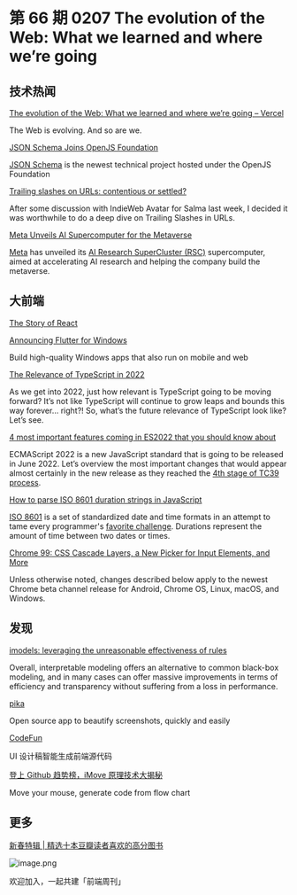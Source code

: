 # 第 66 期 0207 The evolution of the Web: What we learned and where we’re going
## 技术热闻
[The evolution of the Web: What we learned and where we’re going – Vercel](https://vercel.com/blog/how-the-web-evolves)

The Web is evolving. And so are we.

[JSON Schema Joins OpenJS Foundation](https://openjsf.org/blog/2022/01/31/json-schema-joins-openjs-foundation/)

[JSON Schema](https://json-schema.org/) is the newest technical project hosted under the OpenJS Foundation

[Trailing slashes on URLs: contentious or settled?](https://www.zachleat.com/web/trailing-slash/)

After some discussion with IndieWeb Avatar for Salma last week, I decided it was worthwhile to do a deep dive on Trailing Slashes in URLs.

[Meta Unveils AI Supercomputer for the Metaverse](https://www.infoq.com/news/2022/02/meta-metaverse-ai-supercomputer/)

[Meta](https://about.facebook.com/meta) has unveiled its [AI Research SuperCluster (RSC)](https://ai.facebook.com/blog/ai-rsc) supercomputer, aimed at accelerating AI research and helping the company build the metaverse.

## 大前端
[The Story of React](https://www.youtube.com/watch?v=Wm_xI7KntDs)


[Announcing Flutter for Windows](https://medium.com/flutter/announcing-flutter-for-windows-6979d0d01fed)

Build high-quality Windows apps that also run on mobile and web

[The Relevance of TypeScript in 2022](https://css-tricks.com/the-relevance-of-typescript-in-2022/)

As we get into 2022, just how relevant is TypeScript going to be moving forward? It’s not like TypeScript will continue to grow leaps and bounds this way forever… right?! So, what’s the future relevance of TypeScript look like? Let’s see.

[4 most important features coming in ES2022 that you should know about](https://medium.com/@bsalwiczek/4-most-important-features-coming-in-es2022-that-you-should-know-about-f7e18c1bff9b)

ECMAScript 2022 is a new JavaScript standard that is going to be released in June 2022. Let’s overview the most important changes that would appear almost certainly in the new release as they reached the [4th stage of TC39 process](https://tc39.es/process-document/).

[How to parse ISO 8601 duration strings in JavaScript](https://www.twilio.com/blog/parse-iso8601-duration-javascript)

[ISO 8601](https://en.wikipedia.org/wiki/ISO_8601) is a set of standardized date and time formats in an attempt to tame every programmer's [favorite challenge](https://www.reddit.com/r/ProgrammerHumor/comments/j7g110/how_to_use_dates_in_javascript/). Durations represent the amount of time between two dates or times.

[Chrome 99: CSS Cascade Layers, a New Picker for Input Elements, and More](https://blog.chromium.org/2022/02/chrome-99-css-cascade-layers-new-picker.html)

Unless otherwise noted, changes described below apply to the newest Chrome beta channel release for Android, Chrome OS, Linux, macOS, and Windows.

## 发现
[imodels: leveraging the unreasonable effectiveness of rules](https://bair.berkeley.edu/blog/2022/02/02/imodels/)

Overall, interpretable modeling offers an alternative to common black-box modeling, and in many cases can offer massive improvements in terms of efficiency and transparency without suffering from a loss in performance.

[pika](https://pika.rishimohan.me/)

Open source app to beautify screenshots, quickly and easily

[CodeFun](https://code.fun/)

UI 设计稿智能生成前端源代码

[登上 Github 趋势榜，iMove 原理技术大揭秘](https://www.yuque.com/imove/blog/qxq2mw)

Move your mouse, generate code from flow chart

## 更多
[新春特辑 | 精选十本豆瓣读者喜欢的高分图书](https://mp.weixin.qq.com/s/_u9K2_0MW2lvXqsiowaaQQ)

![image.png](https://cdn.nlark.com/yuque/0/2020/png/85771/1605930034828-7fc81343-651f-4a15-8465-eebe5a23cf61.png#crop=0&crop=0&crop=1&crop=1&height=31&id=C5Hpa&margin=%5Bobject%20Object%5D&name=image.png&originHeight=90&originWidth=2186&originalType=binary&ratio=1&rotation=0&showTitle=false&size=14325&status=done&style=none&title=&width=746)


欢迎加入，一起共建「前端周刊」
